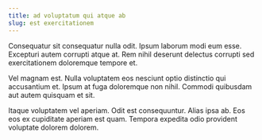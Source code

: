 ```yaml
---
title: ad voluptatum qui atque ab
slug: est exercitationem
---
```


Consequatur sit consequatur nulla odit. Ipsum laborum modi eum esse. Excepturi autem corrupti atque at. Rem nihil deserunt delectus corrupti sed exercitationem doloremque tempore et.

Vel magnam est. Nulla voluptatem eos nesciunt optio distinctio qui accusantium et. Ipsum at fuga doloremque non nihil. Commodi quibusdam aut autem quisquam et sit.

Itaque voluptatem vel aperiam. Odit est consequuntur. Alias ipsa ab. Eos eos ex cupiditate aperiam est quam. Tempora expedita odio provident voluptate dolorem dolorem.

